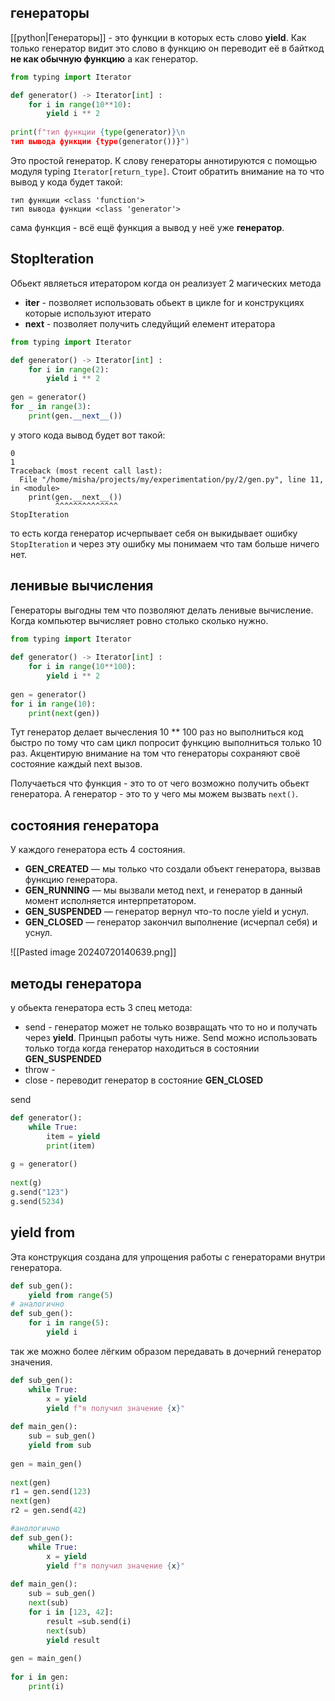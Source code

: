## генераторы
[[python|Генераторы]] - это функции в которых есть слово **yield**. Как только генератор видит это слово в функцию он переводит её в байткод **не как обычную функцию** а как генератор.

```python
from typing import Iterator

def generator() -> Iterator[int] :
	for i in range(10**10):
		yield i ** 2
  
print(f"тип функции {type(generator)}\n
тип вывода функции {type(generator())}")
```
Это простой генератор. К слову генераторы аннотируются с помощью модуля typing `Iterator[return_type]`. Стоит обратить внимание на то что вывод у кода будет такой:
```shell
тип функции <class 'function'>
тип вывода функции <class 'generator'>
```
сама функция - всё ещё функция а вывод у неё уже **генератор**.

## StopIteration
Обьект являеться итератором когда он реализует 2 магических метода 
- __iter__ - позволяет использовать обьект в цикле for и конструкциях которые используют итерато
- __next__ - позволяет получить следуйщий елемент итератора
```python
from typing import Iterator

def generator() -> Iterator[int] :
	for i in range(2):
		yield i ** 2
  
gen = generator()
for _ in range(3):
	print(gen.__next__())
```
у этого кода вывод будет вот такой:
```shell
0
1
Traceback (most recent call last):
  File "/home/misha/projects/my/experimentation/py/2/gen.py", line 11, in <module>
    print(gen.__next__())
          ^^^^^^^^^^^^^^
StopIteration
```
то есть когда генератор исчерпывает себя он выкидывает ошибку `StopIteration` и через эту ошибку мы понимаем что там больше ничего нет.
## ленивые вычисления
Генераторы выгодны тем что позволяют делать ленивые вычисление. Когда компьютер вычисляет ровно столько сколько нужно.
```python
from typing import Iterator
  
def generator() -> Iterator[int] :
	for i in range(10**100):
		yield i ** 2
  
gen = generator()
for i in range(10):
	print(next(gen))
```
Тут генератор делает вычесления 10 ** 100 раз но выполниться код быстро по тому что сам цикл попросит функцию выполниться только 10 раз. Акцентирую внимание на том что генераторы сохраняют своё состояние каждый next вызов.

Получаеться что функция - это то от чего возможно получить обьект генератора. А генератор - это то у чего мы можем вызвать `next()`.

## состояния генератора
У каждого генератора есть 4 состояния.
- **GEN_CREATED** — мы только что создали объект генератора, вызвав функцию генератора. 
- **GEN_RUNNING** — мы вызвали метод next, и генератор в данный момент исполняется интерпретатором. 
- **GEN_SUSPENDED** — генератор вернул что-то после yield и уснул. 
- **GEN_CLOSED** — генератор закончил выполнение (исчерпал себя) и уснул.


![[Pasted image 20240720140639.png]]
## методы генератора
у обьекта генератора есть 3 спец метода:
- send - генератор может не только возвращать что то но и получать через **yield**. Принцып работы чуть ниже. Send можно использовать только тогда когда генератор находиться в состоянии **GEN_SUSPENDED**
- throw - 
- close - переводит генератор в состояние **GEN_CLOSED**

send
```python
def generator():  
    while True:  
        item = yield  
        print(item)  
  
g = generator()  
  
next(g)  
g.send("123")  
g.send(5234)
```
## yield from
Эта конструкция создана для упрощения работы с генераторами внутри генератора.
```python
def sub_gen():  
    yield from range(5)
# аналогично 
def sub_gen():
	for i in range(5):
		yield i
```
так же можно более лёгким образом передавать в дочерний генератор значения.
```python
def sub_gen():  
    while True:  
        x = yield  
        yield f"я получил значение {x}"  
  
def main_gen():  
    sub = sub_gen()  
    yield from sub  
  
gen = main_gen()  
  
next(gen)  
r1 = gen.send(123)  
next(gen)  
r2 = gen.send(42)

#анологично
def sub_gen():  
    while True:  
        x = yield  
        yield f"я получил значение {x}"  
  
def main_gen():  
    sub = sub_gen()  
    next(sub)  
    for i in [123, 42]:  
        result =sub.send(i)  
        next(sub)  
        yield result  
  
gen = main_gen()  
  
for i in gen:  
    print(i)
```